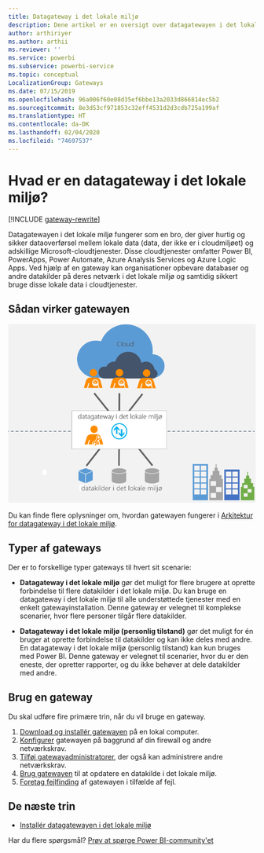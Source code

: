 ```yaml
---
title: Datagateway i det lokale miljø
description: Dene artikel er en oversigt over datagatewayen i det lokale miljø til Power BI. Du kan bruge denne gateway til at arbejde med DirectQuery-datakilder. Du kan også bruge denne gateway til at opdatere clouddatasæt med data i det lokale miljø.
author: arthiriyer
ms.author: arthii
ms.reviewer: ''
ms.service: powerbi
ms.subservice: powerbi-service
ms.topic: conceptual
LocalizationGroup: Gateways
ms.date: 07/15/2019
ms.openlocfilehash: 96a006f60e08d35ef6bbe13a2033d866814ec5b2
ms.sourcegitcommit: 8e3d53cf971853c32eff4531d2d3cdb725a199af
ms.translationtype: HT
ms.contentlocale: da-DK
ms.lasthandoff: 02/04/2020
ms.locfileid: "74697537"
---
```

# <a name="what-is-an-on-premises-data-gateway"></a>Hvad er en datagateway i det lokale miljø?

[!INCLUDE [gateway-rewrite](includes/gateway-rewrite.md)]

Datagatewayen i det lokale miljø fungerer som en bro, der giver hurtig og sikker dataoverførsel mellem lokale data (data, der ikke er i cloudmiljøet) og adskillige Microsoft-cloudtjenester. Disse cloudtjenester omfatter Power BI, PowerApps, Power Automate, Azure Analysis Services og Azure Logic Apps. Ved hjælp af en gateway kan organisationer opbevare databaser og andre datakilder på deres netværk i det lokale miljø og samtidig sikkert bruge disse lokale data i cloudtjenester.

## <a name="how-the-gateway-works"></a>Sådan virker gatewayen

![Oversigt over gateways](media/service-gateway-onprem/on-premises-data-gateway.png)

Du kan finde flere oplysninger om, hvordan gatewayen fungerer i [Arkitektur for datagateway i det lokale miljø](/data-integration/gateway/service-gateway-onprem-indepth).

## <a name="types-of-gateways"></a>Typer af gateways

Der er to forskellige typer gateways til hvert sit scenarie:

* **Datagateway i det lokale miljø** gør det muligt for flere brugere at oprette forbindelse til flere datakilder i det lokale miljø. Du kan bruge en datagateway i det lokale miljø til alle understøttede tjenester med en enkelt gatewayinstallation. Denne gateway er velegnet til komplekse scenarier, hvor flere personer tilgår flere datakilder.

* **Datagateway i det lokale miljø (personlig tilstand)** gør det muligt for én bruger at oprette forbindelse til datakilder og kan ikke deles med andre. En datagateway i det lokale miljø (personlig tilstand) kan kun bruges med Power BI. Denne gateway er velegnet til scenarier, hvor du er den eneste, der opretter rapporter, og du ikke behøver at dele datakilder med andre.

## <a name="use-a-gateway"></a>Brug en gateway

Du skal udføre fire primære trin, når du vil bruge en gateway.

1. [Download og installér gatewayen](/data-integration/gateway/service-gateway-install) på en lokal computer.
1. [Konfigurer](/data-integration/gateway/service-gateway-app) gatewayen på baggrund af din firewall og andre netværkskrav.
1. [Tilføj gatewayadministratorer](/data-integration/gateway/service-gateway-manage), der også kan administrere andre netværkskrav.
1. [Brug gatewayen](service-gateway-sql-tutorial.md) til at opdatere en datakilde i det lokale miljø.
1. [Foretag fejlfinding](service-gateway-onprem-tshoot.md) af gatewayen i tilfælde af fejl.

## <a name="next-steps"></a>De næste trin

* [Installér datagatewayen i det lokale miljø](/data-integration/gateway/service-gateway-install)

Har du flere spørgsmål? [Prøv at spørge Power BI-community'et](https://community.powerbi.com/)
